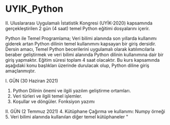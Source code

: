 # UYIK_Python

II. Uluslararası Uygulamalı İstatistik Kongresi (UYİK-2020) kapsamında gerçekleştirilen 2 gün (4 saat) temel Python eğitimi dosyalarını içerir. 


Python ile Temel Programlama;
Veri bilimi alanında son yıllarda kullanımı giderek artan Python dilinin temel kullanımını kapsayan bir giriş dersidir. 
Dersin amacı, Temel Python becerilerini uygulamalı olarak katılımcılarla beraber geliştirmek ve veri bilimi alanında Python dilinin kullanımına dair bir giriş yapmaktır. 
Eğitim süresi toplam 4 saat olacaktır. 
Bu kurs kapsamında aşağıdaki konu başlıkları üzerinde durulacak olup, Python diline giriş amaçlanmıştır.
 
 I. GÜN (30 Haziran 2021)
1. Python Dilinin önemi ve ilgili yazılım geliştirme ortamları.
2. Veri türleri ve ilgili temel işlemler.
3. Koşullar ve döngüler. Fonksiyon yazımı

 II. GÜN (2 Temmuz 2021)
4. Kütüphane Çağırma ve kullanımı: Numpy örneği
5. Veri bilimi alanında kullanılan diğer temel kütüphaneler "
